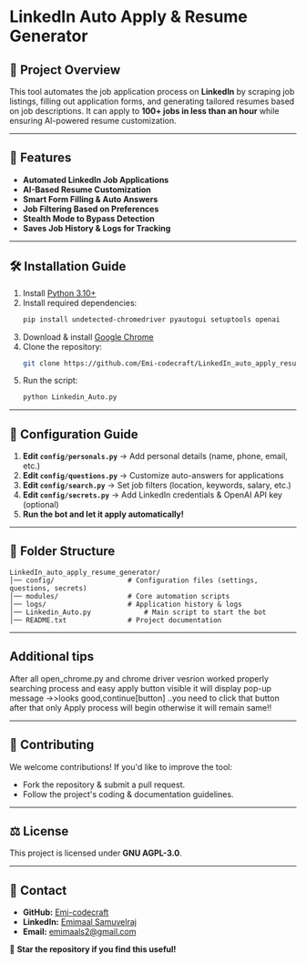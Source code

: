 # LinkedIn Auto Apply & Resume Generator

## 📌 Project Overview
This tool automates the job application process on **LinkedIn** by scraping job listings, filling out application forms, and generating tailored resumes based on job descriptions. It can apply to **100+ jobs in less than an hour** while ensuring AI-powered resume customization.

---

## 🚀 Features
- **Automated LinkedIn Job Applications**
- **AI-Based Resume Customization**
- **Smart Form Filling & Auto Answers**
- **Job Filtering Based on Preferences**
- **Stealth Mode to Bypass Detection**
- **Saves Job History & Logs for Tracking**

---

## 🛠️ Installation Guide
1. Install [Python 3.10+](https://www.python.org/downloads/)
2. Install required dependencies:
   ```sh
   pip install undetected-chromedriver pyautogui setuptools openai
   ```
3. Download & install [Google Chrome](https://www.google.com/chrome)
4. Clone the repository:
   ```sh
   git clone https://github.com/Emi-codecraft/LinkedIn_auto_apply_resume_generator.git
   ```
5. Run the script:
   ```sh
   python Linkedin_Auto.py
   ```

---


## 🔧 Configuration Guide
1. **Edit `config/personals.py`** → Add personal details (name, phone, email, etc.)
2. **Edit `config/questions.py`** → Customize auto-answers for applications
3. **Edit `config/search.py`** → Set job filters (location, keywords, salary, etc.)
4. **Edit `config/secrets.py`** → Add LinkedIn credentials & OpenAI API key (optional)
5. **Run the bot and let it apply automatically!**

---

## 📂 Folder Structure
```
LinkedIn_auto_apply_resume_generator/
│── config/                  # Configuration files (settings, questions, secrets)
│── modules/                 # Core automation scripts
│── logs/                    # Application history & logs
│── Linkedin_Auto.py             # Main script to start the bot
│── README.txt               # Project documentation
```

---
## Additional tips
 After all open_chrome.py and chrome driver vesrion worked properly searching process and easy apply button visible it will display pop-up message ->>looks good,continue[button] ..you need to click that button after that only Apply process will begin otherwise it will remain same!!
 
---

## 🤝 Contributing
We welcome contributions! If you'd like to improve the tool:
- Fork the repository & submit a pull request.
- Follow the project's coding & documentation guidelines.

---

## ⚖️ License
This project is licensed under **GNU AGPL-3.0**.

---

## 📩 Contact
- **GitHub:** [Emi-codecraft](https://github.com/Emi-codecraft)
- **LinkedIn:** [Emimaal Samuvelraj](https://www.linkedin.com/in/emimaal-samuvelraj-02952127a/)
- **Email:** emimaals2@gmail.com

🚀 **Star the repository if you find this useful!**

